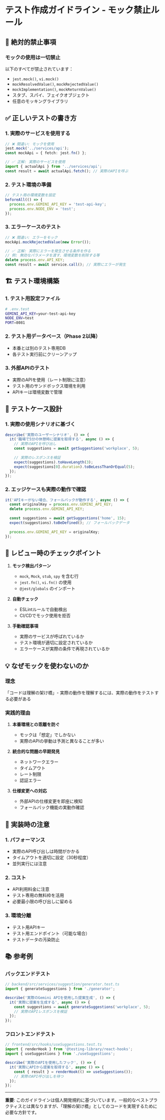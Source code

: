 # テスト作成ガイドライン - モック禁止ルール

## 🚫 絶対的禁止事項

### モックの使用は一切禁止
以下のすべてが禁止されています：
- `jest.mock()`, `vi.mock()`
- `mockResolvedValue()`, `mockRejectedValue()`
- `mockImplementation()`, `mockReturnValue()`
- スタブ、スパイ、フェイクオブジェクト
- 任意のモッキングライブラリ

## ✅ 正しいテストの書き方

### 1. 実際のサービスを使用する
```typescript
// ❌ 間違い: モックを使用
jest.mock('../services/api');
const mockApi = { fetch: jest.fn() };

// ✅ 正解: 実際のサービスを使用
import { actualApi } from '../services/api';
const result = await actualApi.fetch(); // 実際のAPIを呼ぶ
```

### 2. テスト環境の準備
```typescript
// テスト用の環境変数を設定
beforeAll(() => {
  process.env.GEMINI_API_KEY = 'test-api-key';
  process.env.NODE_ENV = 'test';
});
```

### 3. エラーケースのテスト
```typescript
// ❌ 間違い: エラーをモック
mockApi.mockRejectedValue(new Error());

// ✅ 正解: 実際にエラーを発生させる条件を作る
// 例: 無効なパラメータを渡す、環境変数を削除する等
delete process.env.API_KEY;
const result = await service.call(); // 実際にエラーが発生
```

## 🏗️ テスト環境構築

### 1. テスト用設定ファイル
```bash
# .env.test
GEMINI_API_KEY=your-test-api-key
NODE_ENV=test
PORT=8081
```

### 2. テスト用データベース（Phase 2以降）
- 本番とは別のテスト専用DB
- 各テスト実行前にクリーンアップ

### 3. 外部APIのテスト
- 実際のAPIを使用（レート制限に注意）
- テスト用のサンドボックス環境を利用
- APIキーは環境変数で管理

## 📝 テストケース設計

### 1. 実際の使用シナリオに基づく
```typescript
describe('実際のユーザーシナリオ', () => {
  it('職場で5分の休憩時に提案を取得する', async () => {
    // 実際のAPIを呼び出し
    const suggestions = await getSuggestions('workplace', 5);
    
    // 実際のレスポンスを検証
    expect(suggestions).toHaveLength(3);
    expect(suggestions[0].duration).toBeLessThanOrEqual(5);
  });
});
```

### 2. エッジケースも実際の動作で確認
```typescript
it('APIキーがない場合、フォールバックが動作する', async () => {
  const originalKey = process.env.GEMINI_API_KEY;
  delete process.env.GEMINI_API_KEY;
  
  const suggestions = await getSuggestions('home', 15);
  expect(suggestions).toBeDefined(); // フォールバックデータ
  
  process.env.GEMINI_API_KEY = originalKey;
});
```

## 🚨 レビュー時のチェックポイント

1. **モック検出パターン**
   - `mock`, `Mock`, `stub`, `spy` を含む行
   - `jest.fn()`, `vi.fn()` の使用
   - `@jest/globals` のインポート

2. **自動チェック**
   - ESLintルールで自動検出
   - CI/CDでモック使用を拒否

3. **手動確認事項**
   - 実際のサービスが呼ばれているか
   - テスト環境が適切に設定されているか
   - エラーケースが実際の条件で再現されているか

## 💡 なぜモックを使わないのか

### 理念
「コードは理解の架け橋」- 実際の動作を理解するには、実際の動作をテストする必要がある

### 実践的理由
1. **本番環境との乖離を防ぐ**
   - モックは「想定」でしかない
   - 実際のAPIの挙動は予測と異なることが多い

2. **統合的な問題の早期発見**
   - ネットワークエラー
   - タイムアウト
   - レート制限
   - 認証エラー

3. **仕様変更への対応**
   - 外部APIの仕様変更を即座に検知
   - フォールバック機能の実動作確認

## 🔧 実装時の注意

### 1. パフォーマンス
- 実際のAPI呼び出しは時間がかかる
- タイムアウトを適切に設定（30秒程度）
- 並列実行には注意

### 2. コスト
- API利用料金に注意
- テスト専用の無料枠を活用
- 必要最小限の呼び出しに留める

### 3. 環境分離
- テスト用APIキー
- テスト用エンドポイント（可能な場合）
- テストデータの汚染防止

## 📚 参考例

### バックエンドテスト
```typescript
// backend/src/services/suggestion/generator.test.ts
import { generateSuggestions } from './generator';

describe('実際のGemini APIを使用した提案生成', () => {
  it('実際に提案を生成する', async () => {
    const suggestions = await generateSuggestions('workplace', 5);
    // 実際のAPIレスポンスを検証
  });
});
```

### フロントエンドテスト
```typescript
// frontend/src/hooks/useSuggestions.test.ts
import { renderHook } from '@testing-library/react-hooks';
import { useSuggestions } from './useSuggestions';

describe('実際のAPIを使用したフック', () => {
  it('実際にAPIから提案を取得する', async () => {
    const { result } = renderHook(() => useSuggestions());
    // 実際のAPI呼び出しを待つ
  });
});
```

---

**重要**: このガイドラインは個人開発規約に基づいています。一般的なベストプラクティスとは異なりますが、「理解の架け橋」としてのコードを実現するために必要な方針です。